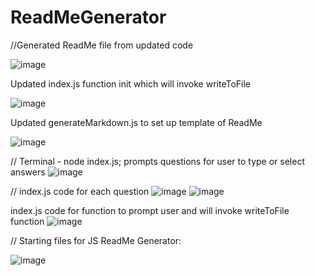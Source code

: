 # ReadMeGenerator
//Generated ReadMe file from updated code

![image](https://user-images.githubusercontent.com/79474830/115477696-16c03500-a20a-11eb-99e5-aedae5865f5c.png)

Updated index.js function init which will invoke writeToFile

![image](https://user-images.githubusercontent.com/79474830/115477930-a1a12f80-a20a-11eb-8da9-8a636281fa26.png)

Updated generateMarkdown.js to set up template of ReadMe

![image](https://user-images.githubusercontent.com/79474830/115478083-f17ff680-a20a-11eb-88a8-70583681e32b.png)

//
Terminal - node index.js; prompts questions for user to type or select answers
![image](https://user-images.githubusercontent.com/79474830/115473665-bf1dcb80-a201-11eb-9a75-f905f7a1ed38.png)

//
index.js code for each question
![image](https://user-images.githubusercontent.com/79474830/115473846-115eec80-a202-11eb-8dc3-7f4818643bc7.png)
![image](https://user-images.githubusercontent.com/79474830/115473994-220f6280-a202-11eb-8b71-8b4e26114c20.png)

index.js code for function to prompt user and will invoke writeToFile function
![image](https://user-images.githubusercontent.com/79474830/115474108-5daa2c80-a202-11eb-9bc8-bc6fe0b755dc.png)

//
Starting files for JS ReadMe Generator:

![image](https://user-images.githubusercontent.com/79474830/115460979-87f1ef00-a1ee-11eb-8f43-4f05bb1132ff.png)
